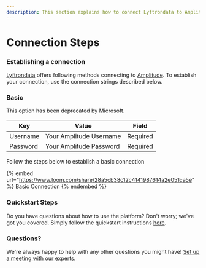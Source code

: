 ```yaml
---
description: This section explains how to connect Lyftrondata to Amplitude.
---
```


# Connection Steps

### Establishing a connection

[Lyftrondata](https://www.lyftrondata.com) offers following methods connecting to [Amplitude](https://www.lyftrondata.com/integration/marketing-analytics/amplitude/). To establish your connection, use the connection strings described below.

### Basic

This option has been deprecated by Microsoft.

| Key      | Value                   | Field    |
| -------- | ----------------------- | -------- |
| Username | Your Amplitude Username | Required |
| Password | Your Amplitude Password | Required |

Follow the steps below to establish a basic connection

{% embed url="https://www.loom.com/share/28a5cb38c12c4141987614a2e051ca5e" %}
Basic Connection
{% endembed %}

### Quickstart Steps

Do you have questions about how to use the platform? Don't worry; we've got you covered. Simply follow the quickstart instructions [here](./).

### Questions? <a href="#questions" id="questions"></a>

We're always happy to help with any other questions you might have! [Set up a meeting with our experts](https://www.lyftrondata.com/book-a-meeting/).
